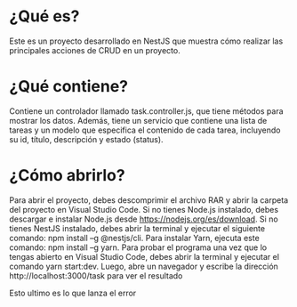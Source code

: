 # ¿Qué es?
Este es un proyecto desarrollado en NestJS que muestra cómo realizar las principales acciones de CRUD en un proyecto.

# ¿Qué contiene?
Contiene un controlador llamado task.controller.js, que tiene métodos para mostrar los datos. Además, tiene un servicio que contiene una lista de tareas y un modelo que especifica el contenido de cada tarea, incluyendo su id, título, descripción y estado (status).

# ¿Cómo abrirlo?
Para abrir el proyecto, debes descomprimir el archivo RAR y abrir la carpeta del proyecto en Visual Studio Code. Si no tienes Node.js instalado, debes descargar e instalar Node.js desde https://nodejs.org/es/download. Si no tienes NestJS instalado, debes abrir la terminal y ejecutar el siguiente comando: npm install –g @nestjs/cli. Para instalar Yarn, ejecuta este comando: npm install –g yarn.
Para probar el programa una vez que lo tengas abierto en Visual Studio Code, debes abrir la terminal y ejecutar el comando yarn start:dev. Luego, abre un navegador y escribe la dirección http://localhost:3000/task para ver el resultado

Esto ultimo es lo que lanza el error